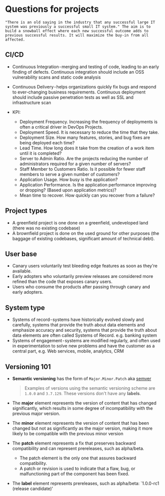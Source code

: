 # Questions for projects

```
"There is an old saying in the industry that any successful large IT system was previously a successful small IT system." The aim is to build a snowball effect where each new successful outcome adds to previous successful results. It will maximize the buy-in from all affected.
```

## CI/CD

* Continuous Integration - merging and testing of code, leading to an early finding of defects. Continuous integration should include an OSS vulnerability scans and static code analysis

* Continuous Delivery - helps organizations quickly fix bugs and respond to ever-changing business requirements. Continuous deployment should include passive penetration tests as well as SSL and infrastructure scan

* KPI:
    - Deployment Frequency. Increasing the frequency of deployments is often a critical driver in DevOps Projects.
    - Deployment Speed. It is necessary to reduce the time that they take.
    - Deployment Size. How many features, stories, and bug fixes are being deployed each time?
    - Lead Time. How long does it take from the creation of a work item until it is completed?
    - Server to Admin Ratio. Are the projects reducing the number of administrators required for a given number of servers?
    - Staff Member to Customers Ratio. Is it possible for fewer staff members to serve a given number of customers?
    - Application Usage. How busy is the application?
    - Application Performance. Is the application performance improving or dropping? (Based upon application metrics)?
    - Mean time to recover. How quickly can you recover from a failure?


## Project types

* A greenfield project is one done on a greenfield, undeveloped land (there was no existing codebase)
* A brownfield project is done on the used ground for other purposes (the baggage of existing codebases, significant amount of technical debt).

## User base

* Canary users voluntarily test bleeding edge features as soon as they're available.
* Early adopters who voluntarily preview releases are considered more refined than the code that exposes canary users.
* Users who consume the products after passing through canary and early adopters.

## System type

* Systems of record - systems have historically evolved slowly and carefully, systems that provide the truth about data elements and emphasize accuracy and security, systems that provide the truth about data elements are often called Systems of Record. e.g. banking system
* Systems of engagement - systems are modified regularly, and often used in experimentation to solve new problems and have the customer as a central part, e.g. Web services, mobile, analytics, CRM


## Versioning 101

* **Semantic versioning**  has the form of `Major.Minor.Patch` aka [semver](https://semver.org/)
  > Examples of versions using the semantic versioning scheme are `1.0.0` and `3.7.129`. These versions don't have any **labels**.

* The **major** element represents the version of content that has changed significantly, which results in some degree of incompatibility with the previous major version.

* The **minor** element represents the version of content that has been changed but not as significantly as the major version, making it more likely to be compatible with the previous minor version

* The **patch** element represents a fix that preserves backward compatibility and can represent prereleases, such as alpha/beta.
    - The patch element is the only one that assures backward compatibility.
    - A patch or revision is used to indicate that a flaw, bug, or malfunctioning part of the component has been fixed.

* The **label** element represents prereleases, such as alpha/beta: `1.0.0-rc1 (release candidate)'


